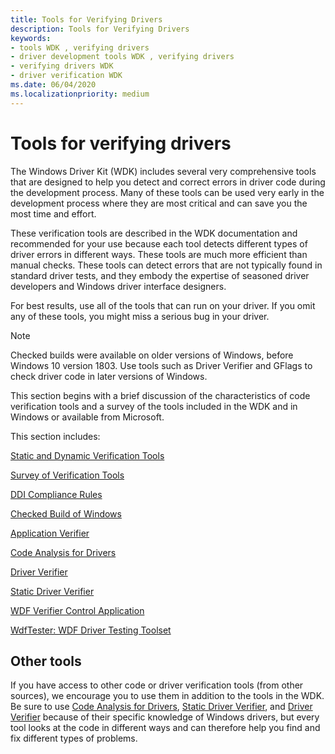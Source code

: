 ```yaml
---
title: Tools for Verifying Drivers
description: Tools for Verifying Drivers
keywords:
- tools WDK , verifying drivers
- driver development tools WDK , verifying drivers
- verifying drivers WDK
- driver verification WDK
ms.date: 06/04/2020
ms.localizationpriority: medium
---
```


# Tools for verifying drivers

The Windows Driver Kit (WDK) includes several very comprehensive tools that are designed to help you detect and correct errors in driver code during the development process. Many of these tools can be used very early in the development process where they are most critical and can save you the most time and effort.

These verification tools are described in the WDK documentation and recommended for your use because each tool detects different types of driver errors in different ways. These tools are much more efficient than manual checks. These tools can detect errors that are not typically found in standard driver tests, and they embody the expertise of seasoned driver developers and Windows driver interface designers.

For best results, use all of the tools that can run on your driver. If you omit any of these tools, you might miss a serious bug in your driver.

> [!NOTE]
> Checked builds were available on older versions of Windows, before Windows 10 version 1803.
> Use tools such as Driver Verifier and GFlags to check driver code in later versions of Windows.

This section begins with a brief discussion of the characteristics of code verification tools and a survey of the tools included in the WDK and in Windows or available from Microsoft.

This section includes:

[Static and Dynamic Verification Tools](static-and-dynamic-verification-tools.md)

[Survey of Verification Tools](survey-of-verification-tools.md)

[DDI Compliance Rules](/windows-hardware/drivers/devtest/static-driver-verifier-rules)

[Checked Build of Windows](checked-build-of-windows.md)

[Application Verifier](application-verifier.md)

[Code Analysis for Drivers](code-analysis-for-drivers.md)

[Driver Verifier](driver-verifier.md)

[Static Driver Verifier](static-driver-verifier.md)

[WDF Verifier Control Application](wdf-verifier-control-application.md)

[WdfTester: WDF Driver Testing Toolset](wdftester--wdf-driver-testing-toolset.md)

## Other tools

If you have access to other code or driver verification tools (from other sources), we encourage you to use them in addition to the tools in the WDK. Be sure to use [Code Analysis for Drivers](code-analysis-for-drivers.md), [Static Driver Verifier](static-driver-verifier.md), and [Driver Verifier](driver-verifier.md) because of their specific knowledge of Windows drivers, but every tool looks at the code in different ways and can therefore help you find and fix different types of problems.
